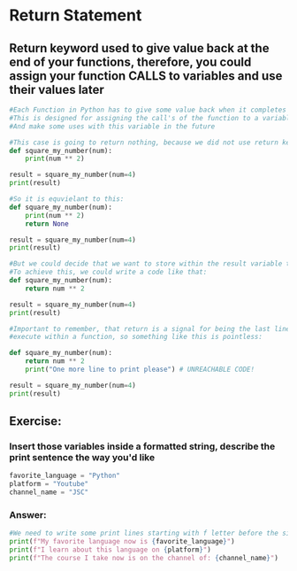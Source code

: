 # Return Statement
## Return keyword used to give value back at the end of your functions, therefore, you could assign your function CALLS to variables and use their values later
```python 
#Each Function in Python has to give some value back when it completes the execution
#This is designed for assigning the call's of the function to a variable
#And make some uses with this variable in the future

#This case is going to return nothing, because we did not use return keyword
def square_my_number(num):
    print(num ** 2)

result = square_my_number(num=4)
print(result)

#So it is equvielant to this:
def square_my_number(num):
    print(num ** 2)
    return None

result = square_my_number(num=4)
print(result)

#But we could decide that we want to store within the result variable the value of 16
#To achieve this, we could write a code like that:
def square_my_number(num):
    return num ** 2

result = square_my_number(num=4)
print(result)

#Important to remember, that return is a signal for being the last line that will
#execute within a function, so something like this is pointless:

def square_my_number(num):
    return num ** 2
    print("One more line to print please") # UNREACHABLE CODE!

result = square_my_number(num=4)
print(result)


```

## Exercise:

### Insert those variables inside a formatted string, describe the print sentence the way you'd like
```python
favorite_language = "Python"
platform = "Youtube"
channel_name = "JSC"
```

### Answer:
```python
#We need to write some print lines starting with f letter before the single/double quotes
print(f"My favorite language now is {favorite_language}")
print(f"I learn about this language on {platform}")
print(f"The course I take now is on the channel of: {channel_name}")
```
